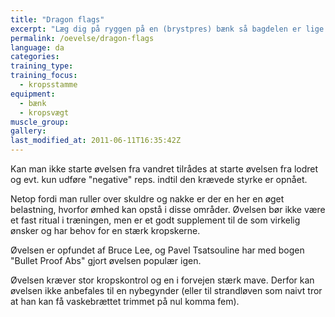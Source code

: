 ```yaml
---
title: "Dragon flags"
excerpt: "Læg dig på ryggen på en (brystpres) bænk så bagdelen er lige ved kanten og så ryg, skuldre og hoved ligger fladt på polstringen. Grib fat i under bænken på hver side lige omkring dit hoved. Stræk dine ben så din krop er lige eller svagt nedadgående (bagdelen må ikke røre bænken). Hold kroppen stiv og hæv din stive krop gennem 90 grader fra vandret til lodret (ruller over skuldre og nakke). Udfør øvelsen langsomt da man ellers kan have problemer med at holde kroppen stiv når man når bunden (vandret). "
permalink: /oevelse/dragon-flags
language: da
categories:
training_type: 
training_focus: 
  - kropsstamme
equipment:
  - bænk
  - kropsvægt
muscle_group:
gallery:
last_modified_at: 2011-06-11T16:35:42Z
---
```


Kan man ikke starte øvelsen fra vandret tilrådes at starte øvelsen fra lodret og evt. kun udføre "negative" reps. indtil den krævede styrke er opnået.

Netop fordi man ruller over skuldre og nakke er der en her en øget belastning, hvorfor ømhed kan opstå i disse områder. Øvelsen bør ikke være et fast ritual i træningen, men er et godt supplement til de som virkelig ønsker og har behov for en stærk kropskerne.

Øvelsen er opfundet af Bruce Lee, og Pavel Tsatsouline har med bogen "Bullet Proof Abs" gjort øvelsen populær igen.  
   
Øvelsen kræver stor kropskontrol og en i forvejen stærk mave. Derfor kan øvelsen ikke anbefales til en nybegynder (eller til strandløven som naivt tror at han kan få vaskebrættet trimmet på nul komma fem).
